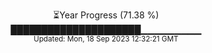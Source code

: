 <p align="center">
⏳Year Progress (71.38 %) <br>
█████████████████████▁▁▁▁▁▁▁▁▁ <br>
<sub>Updated: Mon, 18 Sep 2023 12:32:21 GMT</sub>
</p>

